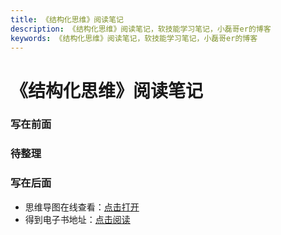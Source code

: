 ```yaml
---
title: 《结构化思维》阅读笔记
description: 《结构化思维》阅读笔记，软技能学习笔记，小磊哥er的博客
keywords: 《结构化思维》阅读笔记，软技能学习笔记，小磊哥er的博客
--- 
```


# 《结构化思维》阅读笔记

### 写在前面

### 待整理

### 写在后面
- 思维导图在线查看：[点击打开](/attachment/43.《结构化思维》.svg)
- 得到电子书地址：[点击阅读](https://www.dedao.cn/ebook/detail?id=Lk89Yv4kyM12eaG795DmKAponOvLVWvO2Q3ZzdbYxN84JQR6XgEqBPljrbpzARlB)